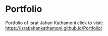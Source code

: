 # Portfolio
Portfolio of Israt Jahan Kathamoni
click to visit: https://isratjahankathamoni.github.io/Portfolio/
